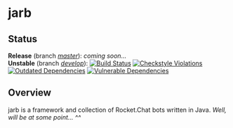 # jarb

## Status

**Release** (branch [_master_](https://github.com/lbarnkow/jarb/tree/master)): _coming soon..._  
**Unstable** (branch [_develop_](https://github.com/lbarnkow/jarb/tree/develop)): [![Build Status](https://travis-ci.org/lbarnkow/jarb.svg?branch=develop)](https://travis-ci.org/lbarnkow/jarb) [![Checkstyle Violations](https://img.shields.io/endpoint.svg?url=https%3A%2F%2Fraw.githubusercontent.com%2Flbarnkow%2Fci-output%2Fjarb%2Fstats-develop%2Fstats-checkstyle.json)](https://github.com/lbarnkow/ci-output/blob/jarb/stats-develop/report-checkstyle.md) [![Outdated Dependencies](https://img.shields.io/endpoint.svg?url=https%3A%2F%2Fraw.githubusercontent.com%2Flbarnkow%2Fci-output%2Fjarb%2Fstats-develop%2Fstats-deps.json)](https://github.com/lbarnkow/ci-output/blob/jarb/stats-develop/report-deps.md) [![Vulnerable Dependencies](https://img.shields.io/endpoint.svg?url=https%3A%2F%2Fraw.githubusercontent.com%2Flbarnkow%2Fci-output%2Fjarb%2Fstats-develop%2Fstats-vuln.json)](https://github.com/lbarnkow/ci-output/blob/jarb/stats-develop/report-vuln.md)

## Overview

jarb is a framework and collection of Rocket.Chat bots written in Java. _Well, will be at some point… ^^_

